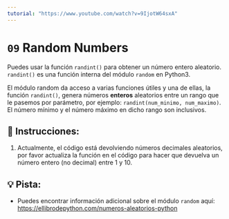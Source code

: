 ```yaml
---
tutorial: "https://www.youtube.com/watch?v=9IjotW64sxA"
---
```


# `09` Random Numbers

Puedes usar la función `randint()` para obtener un número entero aleatorio. `randint()` es una función interna del módulo `random` en Python3.

El módulo random da acceso a varias funciones útiles y una de ellas, la función `randint()`, genera números **enteros** aleatorios entre un rango que le pasemos por parámetro, por ejemplo: `randint(num_minimo, num_maximo)`. El número mínimo y el número máximo en dicho rango son inclusivos.

## 📝 Instrucciones:

1. Actualmente, el código está devolviendo números decimales aleatorios, por favor actualiza la función en el código para hacer que devuelva un número entero (no decimal) entre 1 y 10.

## 💡 Pista:

+ Puedes encontrar información adicional sobre el módulo `random` aquí: https://ellibrodepython.com/numeros-aleatorios-python
